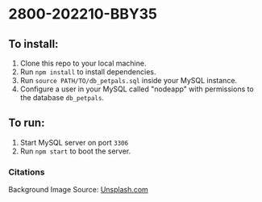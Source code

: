 # 2800-202210-BBY35

## To install:
  1. Clone this repo to your local machine.
  2. Run ```npm install``` to install dependencies.
  3. Run ```source PATH/TO/db_petpals.sql``` inside your MySQL instance.
  4. Configure a user in your MySQL called "nodeapp" with permissions to the database ```db_petpals```.
## To run:
  1. Start MySQL server on port ```3306```
  2. Run ```npm start``` to boot the server.

### Citations
  Background Image Source: [Unsplash.com](https://unsplash.com/)